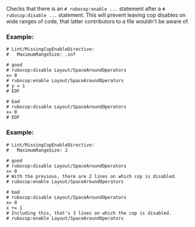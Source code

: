 Checks that there is an `# rubocop:enable ...` statement
after a `# rubocop:disable ...` statement. This will prevent leaving
cop disables on wide ranges of code, that latter contributors to
a file wouldn't be aware of.

### Example:
    # Lint/MissingCopEnableDirective:
    #   MaximumRangeSize: .inf

    # good
    # rubocop:disable Layout/SpaceAroundOperators
    x= 0
    # rubocop:enable Layout/SpaceAroundOperators
    # y = 1
    # EOF

    # bad
    # rubocop:disable Layout/SpaceAroundOperators
    x= 0
    # EOF

### Example:
    # Lint/MissingCopEnableDirective:
    #   MaximumRangeSize: 2

    # good
    # rubocop:disable Layout/SpaceAroundOperators
    x= 0
    # With the previous, there are 2 lines on which cop is disabled.
    # rubocop:enable Layout/SpaceAroundOperators

    # bad
    # rubocop:disable Layout/SpaceAroundOperators
    x= 0
    x += 1
    # Including this, that's 3 lines on which the cop is disabled.
    # rubocop:enable Layout/SpaceAroundOperators
